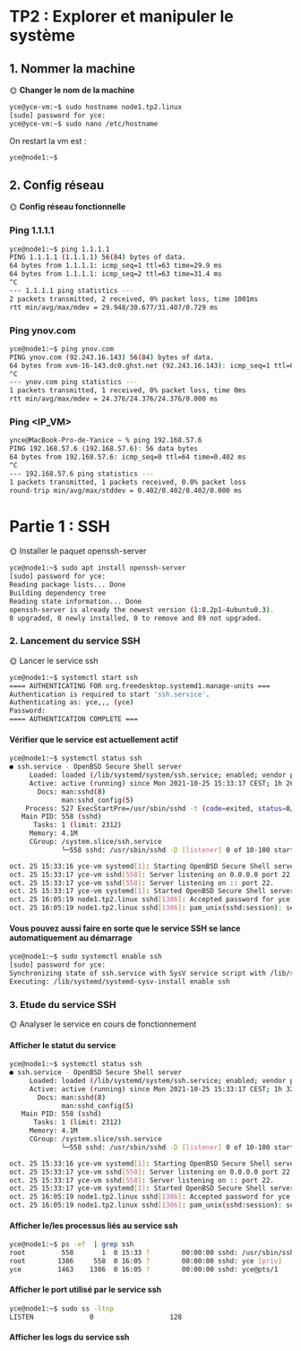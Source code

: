 # TP2 : Explorer et manipuler le système

## 1. Nommer la machine

🌞 **Changer le nom de la machine**
```bash
yce@yce-vm:~$ sudo hostname node1.tp2.linux
[sudo] password for yce: 
yce@yce-vm:~$ sudo nano /etc/hostname
```
On restart la vm est :
```bash
yce@node1:~$ 
```
## 2. Config réseau

🌞 **Config réseau fonctionnelle**
### Ping 1.1.1.1
```bash
yce@node1:~$ ping 1.1.1.1
PING 1.1.1.1 (1.1.1.1) 56(84) bytes of data.
64 bytes from 1.1.1.1: icmp_seq=1 ttl=63 time=29.9 ms
64 bytes from 1.1.1.1: icmp_seq=2 ttl=63 time=31.4 ms
^C
--- 1.1.1.1 ping statistics ---
2 packets transmitted, 2 received, 0% packet loss, time 1001ms
rtt min/avg/max/mdev = 29.948/30.677/31.407/0.729 ms
```
### Ping ynov.com
```bash
yce@node1:~$ ping ynov.com
PING ynov.com (92.243.16.143) 56(84) bytes of data.
64 bytes from xvm-16-143.dc0.ghst.net (92.243.16.143): icmp_seq=1 ttl=63 time=24.4 ms
^C
--- ynov.com ping statistics ---
1 packets transmitted, 1 received, 0% packet loss, time 0ms
rtt min/avg/max/mdev = 24.376/24.376/24.376/0.000 ms
```
### Ping <IP_VM>
```bash
ynce@MacBook-Pro-de-Yanice ~ % ping 192.168.57.6
PING 192.168.57.6 (192.168.57.6): 56 data bytes
64 bytes from 192.168.57.6: icmp_seq=0 ttl=64 time=0.402 ms
^C
--- 192.168.57.6 ping statistics ---
1 packets transmitted, 1 packets received, 0.0% packet loss
round-trip min/avg/max/stddev = 0.402/0.402/0.402/0.000 ms
```
# Partie 1 : SSH

🌞 Installer le paquet openssh-server
```bash
yce@node1:~$ sudo apt install openssh-server
[sudo] password for yce: 
Reading package lists... Done
Building dependency tree       
Reading state information... Done
openssh-server is already the newest version (1:8.2p1-4ubuntu0.3).
0 upgraded, 0 newly installed, 0 to remove and 89 not upgraded.
```
### 2. Lancement du service SSH

🌞 Lancer le service ssh
```bash
yce@node1:~$ systemctl start ssh
==== AUTHENTICATING FOR org.freedesktop.systemd1.manage-units ===
Authentication is required to start 'ssh.service'.
Authenticating as: yce,,, (yce)
Password: 
==== AUTHENTICATION COMPLETE ===
```
#### Vérifier que le service est actuellement actif 
```bash
yce@node1:~$ systemctl status ssh
● ssh.service - OpenBSD Secure Shell server
     Loaded: loaded (/lib/systemd/system/ssh.service; enabled; vendor preset: enabled)
     Active: active (running) since Mon 2021-10-25 15:33:17 CEST; 1h 26min ago
       Docs: man:sshd(8)
             man:sshd_config(5)
    Process: 527 ExecStartPre=/usr/sbin/sshd -t (code=exited, status=0/SUCCESS)
   Main PID: 558 (sshd)
      Tasks: 1 (limit: 2312)
     Memory: 4.1M
     CGroup: /system.slice/ssh.service
             └─558 sshd: /usr/sbin/sshd -D [listener] 0 of 10-100 startups

oct. 25 15:33:16 yce-vm systemd[1]: Starting OpenBSD Secure Shell server...
oct. 25 15:33:17 yce-vm sshd[558]: Server listening on 0.0.0.0 port 22.
oct. 25 15:33:17 yce-vm sshd[558]: Server listening on :: port 22.
oct. 25 15:33:17 yce-vm systemd[1]: Started OpenBSD Secure Shell server.
oct. 25 16:05:19 node1.tp2.linux sshd[1386]: Accepted password for yce from 192.168.57.1 port 57428 ssh2
oct. 25 16:05:19 node1.tp2.linux sshd[1386]: pam_unix(sshd:session): session opened for user yce by (uid=0)
```
#### Vous pouvez aussi faire en sorte que le service SSH se lance automatiquement au démarrage
```bash
yce@node1:~$ sudo systemctl enable ssh
[sudo] password for yce: 
Synchronizing state of ssh.service with SysV service script with /lib/systemd/systemd-sysv-install.
Executing: /lib/systemd/systemd-sysv-install enable ssh
```
### 3. Etude du service SSH
🌞 Analyser le service en cours de fonctionnement
#### Afficher le statut du service
```bash
yce@node1:~$ systemctl status ssh
● ssh.service - OpenBSD Secure Shell server
     Loaded: loaded (/lib/systemd/system/ssh.service; enabled; vendor preset: enabled)
     Active: active (running) since Mon 2021-10-25 15:33:17 CEST; 1h 32min ago
       Docs: man:sshd(8)
             man:sshd_config(5)
   Main PID: 558 (sshd)
      Tasks: 1 (limit: 2312)
     Memory: 4.1M
     CGroup: /system.slice/ssh.service
             └─558 sshd: /usr/sbin/sshd -D [listener] 0 of 10-100 startups

oct. 25 15:33:16 yce-vm systemd[1]: Starting OpenBSD Secure Shell server...
oct. 25 15:33:17 yce-vm sshd[558]: Server listening on 0.0.0.0 port 22.
oct. 25 15:33:17 yce-vm sshd[558]: Server listening on :: port 22.
oct. 25 15:33:17 yce-vm systemd[1]: Started OpenBSD Secure Shell server.
oct. 25 16:05:19 node1.tp2.linux sshd[1386]: Accepted password for yce from 192.168.57.1 port 57428 ssh2
oct. 25 16:05:19 node1.tp2.linux sshd[1386]: pam_unix(sshd:session): session opened for user yce by (uid=0)
```
#### Afficher le/les processus liés au service ssh
```bash
yce@node1:~$ ps -ef  | grep ssh
root         558       1  0 15:33 ?        00:00:00 sshd: /usr/sbin/sshd -D [listener] 0 of 10-100 startups
root        1386     558  0 16:05 ?        00:00:00 sshd: yce [priv]
yce         1463    1386  0 16:05 ?        00:00:00 sshd: yce@pts/1
```

#### Afficher le port utilisé par le service ssh
```bash
yce@node1:~$ sudo ss -ltnp
LISTEN              0                   128                                       [::]:22                                     [::]:*                 users:(("sshd",pid=558,fd=4))
```
#### Afficher les logs du service ssh
```bash

```

